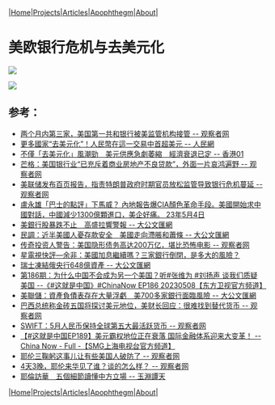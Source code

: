 |[Home](/README.md)|[Projects](/projects.md)|[Articles](/articles.md)|[Apophthegm](/apophthegm.md)|[About](/about.md)|

# 美欧银行危机与去美元化

[![](https://img.youtube.com/vi/oWCougLnOlQ/0.jpg)](https://www.youtube.com/watch?v=oWCougLnOlQ "从美欧银行危机谈起 -- 这就是中国")  

[![](https://img.youtube.com/vi/XN49f16ZE3M/0.jpg)](https://www.youtube.com/watch?v=XN49f16ZE3M "「去美元化」是個多方綜合的結果；補充人民幣被廣泛使用的訊息 -- 余非")  

## 参考：

- [两个月内第三家，美国第一共和银行被美监管机构接管 -- 观察者网](https://www.guancha.cn/internation/2023_05_01_690656.shtml)  
- [更多國家“去美元化”！人民幣在這一交易中首超美元 -- 人民網](http://finance.people.com.cn/BIG5/n1/2023/0430/c1004-32676540.html)  
- [不僅「去美元化」風潮勁　美元供應急劇萎縮　經濟衰退已定 -- 香港01](https://www.hk01.com/%E5%9C%8B%E9%9A%9B%E5%88%86%E6%9E%90/892891/%E4%B8%8D%E5%83%85-%E5%8E%BB%E7%BE%8E%E5%85%83%E5%8C%96-%E9%A2%A8%E6%BD%AE%E5%8B%81-%E7%BE%8E%E5%85%83%E4%BE%9B%E6%87%89%E6%80%A5%E5%8A%87%E8%90%8E%E7%B8%AE-%E7%B6%93%E6%BF%9F%E8%A1%B0%E9%80%80%E5%B7%B2%E5%AE%9A)  
- [芒格：美国银行业“已充斥着商业房地产不良贷款”，外面一片哀鸿遍野 -- 观察者网](https://www.guancha.cn/internation/2023_05_02_690749.shtml)  
- [美联储发布百页报告，指责特朗普政府时期官员放松监管导致银行危机蔓延 -- 观察者网](https://www.guancha.cn/internation/2023_05_02_690723.shtml)  
- [盧永雄「巴士的點評」下馬威？ 內地報告爆CIA顏色革命手段。美國開始求中國對話，中國減少1300億顆進口，美企好痛。 23年5月4日](https://www.youtube.com/watch?v=CSn7MTpVhgA)  
- [美銀行股暴跌不止　高盛拉響警報 -- 大公文匯網](https://www.tkww.hk/a/202305/05/AP64543af9e4b0e38b843736b6.html)  
- [民調：近半美國人憂存款安全　美國走向滯脹和蕭條 -- 大公文匯網](https://www.tkww.hk/a/202305/06/AP645598d4e4b0e5db7260eea2.html)  
- [传奇投资人警告：美国隐形债务高达200万亿，堪比恐怖电影 -- 观察者网](https://www.guancha.cn/economy/2023_05_06_691202.shtml)  
- [星電視快評—余非：美國加息繼續嗎？三家銀行倒閉，是多大的風險？](https://www.youtube.com/watch?v=trkjDQIvF0U)  
- [瑞士凍結俄央行648億資產 -- 大公文匯網](https://www.tkww.hk/a/202305/12/AP645d970ae4b0c614abad660a.html)  
- [第186期：为什么中国不会成为另一个美国？听#张维为 #刘扬声 谈我们质疑美国 --《#这就是中国》#ChinaNow EP186 20230508【东方卫视官方频道】 ](https://www.youtube.com/watch?v=McPvUXKXuos)  
- [美聯儲：資產負債表存在大量浮虧　美700多家銀行面臨風險 -- 大公文匯網](https://www.tkww.hk/a/202305/14/AP64604b89e4b0c614abaef253.html)  
- [巴西总统称金砖五国将探讨美元地位，美财长回应：很难找到替代货币 -- 观察者网](https://www.guancha.cn/internation/2023_06_25_698102.shtml)  
- [SWIFT：5月人民币保持全球第五大最活跃货币 -- 观察者网](https://www.guancha.cn/internation/2023_06_25_698134.shtml)  
- [【#这就是中国EP189】美元霸权地位正在衰落 国际金融体系迎来大变革！ -- China Now - Full -【SMG上海电视台官方频道】](https://www.youtube.com/watch?v=8Rvg-4p9xRA&list=PLGjsh-EBqdUO9fBW0pORjvHUl7tEFoK5p&index=3)  
- [耶伦三鞠躬这事儿让有些美国人破防了 -- 观察者网](https://user.guancha.cn/main/content?id=1037258)  
- [4天3晚，耶伦来华见了谁？谈的怎么样？ -- 观察者网](https://www.guancha.cn/internation/2023_07_10_700364.shtml)  
- [耶倫訪華　五個細節讀懂中方立場 -- 玉淵譚天](https://www.tkww.hk/a/202307/11/AP64ad01f9e4b068c215c10ed3.html)  

|[Home](/README.md)|[Projects](/projects.md)|[Articles](/articles.md)|[Apophthegm](/apophthegm.md)|[About](/about.md)|
